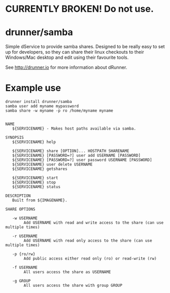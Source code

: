# CURRENTLY BROKEN! Do not use.

# drunner/samba #

Simple dService to provide samba shares. Designed to be really easy to set up for developers,
so they can share their linux checkouts to their Windows/Mac desktop and edit using their
favourite tools.

See http://drunner.io for more information about dRunner.

# Example use #

~~~
drunner install drunner/samba
samba user add myname mypassword
samba share -w myname -p ro /home/myname myname
~~~


~~~

NAME
   ${SERVICENAME} - Makes host paths available via samba.

SYNOPSIS
   ${SERVICENAME} help           

   ${SERVICENAME} share [OPTION]... HOSTPATH SHARENAME
   ${SERVICENAME} [PASSWORD=?] user add USERNAME [PASSWORD]
   ${SERVICENAME} [PASSWORD=?] user password USERNAME [PASSWORD]
   ${SERVICENAME} user delete USERNAME
   ${SERVICENAME} getshares

   ${SERVICENAME} start           
   ${SERVICENAME} stop            
   ${SERVICENAME} status         

DESCRIPTION
   Built from ${IMAGENAME}.

~~~


```
SHARE OPTIONS

   -w USERNAME
        Add USERNAME with read and write access to the share (can use multiple times)

   -r USERNAME
        Add USERNAME with read only access to the share (can use multiple times)

   -p {ro/rw}
        Add public access either read only (ro) or read-write (rw)

   -f USERNAME
        All users access the share as USERNAME

   -g GROUP
        All users access the share with group GROUP

```
